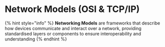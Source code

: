 # Network Models (OSI & TCP/IP)

{% hint style="info" %}
**Networking Models** are frameworks that describe how devices communicate and interact over a network, providing standardised layers or components to ensure interoperability and understanding
{% endhint %}

